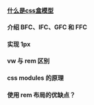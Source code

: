 #### [什么是css盒模型](book1#什么是css盒模型)
#### 介绍 BFC、IFC、GFC 和 FFC
#### 实现 1px
#### vw 与 rem 区别
#### css modules 的原理
#### 使用 rem 布局的优缺点？
